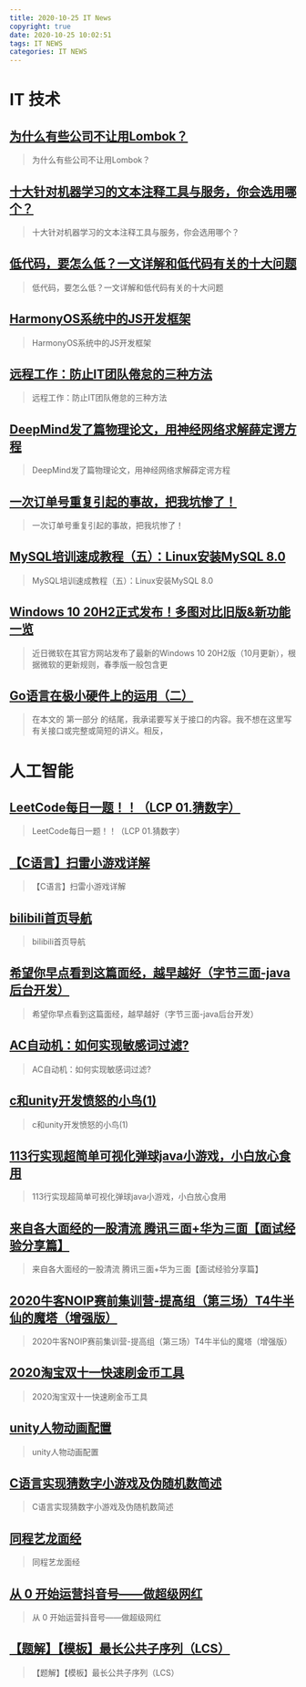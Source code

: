 ```yaml
---
title: 2020-10-25 IT News
copyright: true
date: 2020-10-25 10:02:51
tags: IT NEWS
categories: IT NEWS
---
```

# IT 技术 
 ## [为什么有些公司不让用Lombok？](http://developer.51cto.com/art/202010/629471.htm)
 > 为什么有些公司不让用Lombok？
 ## [十大针对机器学习的文本注释工具与服务，你会选用哪个？](http://ai.51cto.com/art/202010/629477.htm)
 > 十大针对机器学习的文本注释工具与服务，你会选用哪个？
 ## [低代码，要怎么低？一文详解和低代码有关的十大问题](http://news.51cto.com/art/202010/629275.htm)
 > 低代码，要怎么低？一文详解和低代码有关的十大问题
 ## [HarmonyOS系统中的JS开发框架](http://os.51cto.com/art/202010/629479.htm)
 > HarmonyOS系统中的JS开发框架
 ## [远程工作：防止IT团队倦怠的三种方法](http://news.51cto.com/art/202010/629427.htm)
 > 远程工作：防止IT团队倦怠的三种方法
 ## [DeepMind发了篇物理论文，用神经网络求解薛定谔方程](http://news.51cto.com/art/202010/629274.htm)
 > DeepMind发了篇物理论文，用神经网络求解薛定谔方程
 ## [一次订单号重复引起的事故，把我坑惨了！](http://developer.51cto.com/art/202010/629255.htm)
 > 一次订单号重复引起的事故，把我坑惨了！
 ## [MySQL培训速成教程（五）：Linux安装MySQL 8.0](http://fellow.51cto.com/art/202007/622199.htm?qd=51ctojrzd)
 > MySQL培训速成教程（五）：Linux安装MySQL 8.0
 ## [Windows 10 20H2正式发布！多图对比旧版&新功能一览](http://os.51cto.com/art/202010/629621.htm)
 > 近日微软在其官方网站发布了最新的Windows 10 20H2版（10月更新），根据微软的更新规则，春季版一般包含更
 ## [Go语言在极小硬件上的运用（二）](http://developer.51cto.com/art/202010/629620.htm)
 > 在本文的 第一部分 的结尾，我承诺要写关于接口的内容。我不想在这里写有关接口或完整或简短的讲义。相反，
# 人工智能 
 ## [LeetCode每日一题！！（LCP 01.猜数字）](https://blog.csdn.net/Kinght_123/article/details/109225087)
 > LeetCode每日一题！！（LCP 01.猜数字）
 ## [【C语言】扫雷小游戏详解](https://blog.csdn.net/weixin_45177279/article/details/109230071)
 > 【C语言】扫雷小游戏详解
 ## [bilibili首页导航](https://blog.csdn.net/qq_44740605/article/details/109222578)
 > bilibili首页导航
 ## [希望你早点看到这篇面经，越早越好（字节三面-java后台开发）](https://blog.csdn.net/weixin_46577306/article/details/109248360)
 > 希望你早点看到这篇面经，越早越好（字节三面-java后台开发）
 ## [AC自动机：如何实现敏感词过滤?](https://blog.csdn.net/qq_35423154/article/details/109181973)
 > AC自动机：如何实现敏感词过滤?
 ## [c和unity开发愤怒的小鸟(1)](https://blog.csdn.net/m0_47605113/article/details/109216649)
 > c和unity开发愤怒的小鸟(1)
 ## [113行实现超简单可视化弹球java小游戏，小白放心食用](https://blog.csdn.net/weixin_48802251/article/details/109248282)
 > 113行实现超简单可视化弹球java小游戏，小白放心食用
 ## [来自各大面经的一股清流 腾讯三面+华为三面【面试经验分享篇】](https://blog.csdn.net/SQY0809/article/details/109223850)
 > 来自各大面经的一股清流 腾讯三面+华为三面【面试经验分享篇】
 ## [2020牛客NOIP赛前集训营-提高组（第三场）T4牛半仙的魔塔（增强版）](https://blog.csdn.net/RA100FDM/article/details/109247046)
 > 2020牛客NOIP赛前集训营-提高组（第三场）T4牛半仙的魔塔（增强版）
 ## [2020淘宝双十一快速刷金币工具](https://blog.csdn.net/skylibiao/article/details/109197760)
 > 2020淘宝双十一快速刷金币工具
 ## [unity人物动画配置](https://blog.csdn.net/xinzhilinger/article/details/109224600)
 > unity人物动画配置
 ## [C语言实现猜数字小游戏及伪随机数简述](https://blog.csdn.net/zhaocx111222333/article/details/109220501)
 > C语言实现猜数字小游戏及伪随机数简述
 ## [同程艺龙面经](https://blog.csdn.net/MarkusZhang/article/details/109220788)
 > 同程艺龙面经
 ## [从 0 开始运营抖音号——做超级网红](https://blog.csdn.net/fhh12061210/article/details/109224969)
 > 从 0 开始运营抖音号——做超级网红
 ## [【题解】【模板】最长公共子序列（LCS）](https://blog.csdn.net/weixin_45485187/article/details/109243027)
 > 【题解】【模板】最长公共子序列（LCS）

    